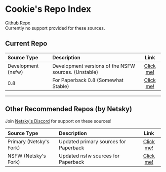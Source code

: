 # Cookie's Repo Index

[Github Repo](https://github.com/ItemCookie/cookies-extensions)  
Currently no support provided for these sources.

## Current Repo

| Source Type        | Description                                          | Link                                                                     |
| :----------------- | :--------------------------------------------------- | :----------------------------------------------------------------------: |
| Development (nsfw) | Development versions of the NSFW sources. (Unstable) | [Click me!](https://cookiesylvia.github.io/cookies-extensions/dev-nsfw/) |
| 0.8                | For Paperback 0.8 (Somewhat Stable)                  | [Click me!](https://cookiesylvia.github.io/cookies-extensions/0.8/)      |

---

## Other Recommended Repos (by Netsky)

Join [Netsky's Discord](https://discord.gg/rmf6jQpMU9) for support on these sources!

| Source Type             | Description                           | Link                                                                 |
| :---------------------- | :------------------------------------ | :------------------------------------------------------------------: |
| Primary (Netsky's Fork) | Updated primary sources for Paperback | [Click me!](https://thenetsky.github.io/extensions-sources/primary/) |
| NSFW (Netsky's Fork)    | Updated nsfw sources for Paperback    | [Click me!](https://thenetsky.github.io/extensions-sources/nsfw/)    |
